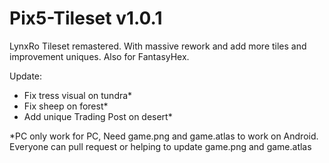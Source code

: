 # Pix5-Tileset v1.0.1
LynxRo Tileset remastered. With massive rework and add more tiles and improvement uniques. Also for FantasyHex.

Update:
 - Fix tress visual on tundra*
 - Fix sheep on forest*
 - Add unique Trading Post on desert*

*PC only work for PC, Need game.png and game.atlas to work on Android. Everyone can pull request or helping to update game.png and game.atlas
